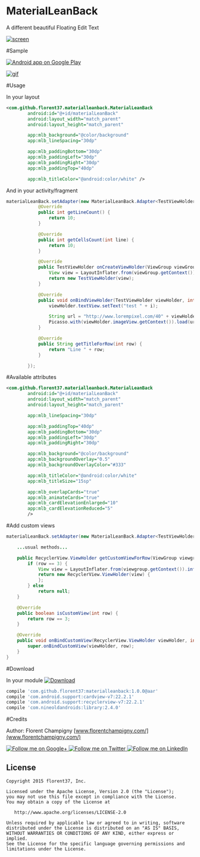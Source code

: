 # MaterialLeanBack

A different beautiful Floating Edit Text

[![screen](https://raw.githubusercontent.com/florent37/MaterialLeanBack/master/screens/sample_small.png)](https://www.youtube.com/watch?v=iZzPR0gsWhE&feature)

#Sample

<a href="https://play.google.com/store/apps/details?id=com.github.florent37.materialtextfield.sample">
  <img alt="Android app on Google Play" src="https://developer.android.com/images/brand/en_app_rgb_wo_45.png" />
</a>

[![gif](https://raw.githubusercontent.com/florent37/MaterialLeanBack/master/screens/sample_2.png)](https://www.youtube.com/watch?v=iZzPR0gsWhE&feature)

#Usage

In your layout

```xml
<com.github.florent37.materialleanback.MaterialLeanBack
        android:id="@+id/materialLeanBack"
        android:layout_width="match_parent"
        android:layout_height="match_parent"

        app:mlb_background="@color/background"
        app:mlb_lineSpacing="30dp"

        app:mlb_paddingBottom="30dp"
        app:mlb_paddingLeft="30dp"
        app:mlb_paddingRight="30dp"
        app:mlb_paddingTop="40dp"

        app:mlb_titleColor="@android:color/white" />
```

And in your activity/fragment

```java
materialLeanBack.setAdapter(new MaterialLeanBack.Adapter<TestViewHolder>() {
            @Override
            public int getLineCount() {
                return 10;
            }

            @Override
            public int getCellsCount(int line) {
                return 10;
            }

            @Override
            public TestViewHolder onCreateViewHolder(ViewGroup viewGroup, int line) {
                View view = LayoutInflater.from(viewGroup.getContext()).inflate(R.layout.cell_test, viewGroup, false);
                return new TestViewHolder(view);
            }

            @Override
            public void onBindViewHolder(TestViewHolder viewHolder, int i) {
                viewHolder.textView.setText("test " + i);

                String url = "http://www.lorempixel.com/40" + viewHolder.row + "/40" + viewHolder.cell + "/";
                Picasso.with(viewHolder.imageView.getContext()).load(url).into(viewHolder.imageView);
            }

            @Override
            public String getTitleForRow(int row) {
                return "Line " + row;
            }

        });
```

#Available attributes

```xml
<com.github.florent37.materialleanback.MaterialLeanBack
        android:id="@+id/materialLeanBack"
        android:layout_width="match_parent"
        android:layout_height="match_parent"

        app:mlb_lineSpacing="30dp"

        app:mlb_paddingTop="40dp"
        app:mlb_paddingBottom="30dp"
        app:mlb_paddingLeft="30dp"
        app:mlb_paddingRight="30dp"

        app:mlb_background="@color/background"
        app:mlb_backgroundOverlay="0.5"
        app:mlb_backgroundOverlayColor="#333"

        app:mlb_titleColor="@android:color/white"
        app:mlb_titleSize="15sp"

        app:mlb_overlapCards="true"
        app:mlb_animateCards="true"
        app:mlb_cardElevationEnlarged="10"
        app:mlb_cardElevationReduced="5"
        />
```

#Add custom views

```java
materialLeanBack.setAdapter(new MaterialLeanBack.Adapter<TestViewHolder>() {

    ...usual methods...

    public RecyclerView.ViewHolder getCustomViewForRow(ViewGroup viewgroup, int row) {
        if (row == 3) {
            View view = LayoutInflater.from(viewgroup.getContext()).inflate(R.layout.header, viewgroup, false);
            return new RecyclerView.ViewHolder(view) {
            };
        } else
            return null;
    }

    @Override
    public boolean isCustomView(int row) {
        return row == 3;
    }

    @Override
    public void onBindCustomView(RecyclerView.ViewHolder viewHolder, int row) {
        super.onBindCustomView(viewHolder, row);
    }
}
```

#Download

In your module [![Download](https://api.bintray.com/packages/florent37/maven/MaterialLeanBack/images/download.svg)](https://bintray.com/florent37/maven/MaterialLeanBack/_latestVersion)
```groovy
compile 'com.github.florent37:materialleanback:1.0.0@aar'
compile 'com.android.support:cardview-v7:22.2.1'
compile 'com.android.support:recyclerview-v7:22.2.1'
compile 'com.nineoldandroids:library:2.4.0'
```

#Credits

Author: Florent Champigny [www.florentchampigny.com/](www.florentchampigny.com/)

<a href="https://plus.google.com/+florentchampigny">
  <img alt="Follow me on Google+"
       src="https://raw.githubusercontent.com/florent37/DaVinci/master/mobile/src/main/res/drawable-hdpi/gplus.png" />
</a>
<a href="https://twitter.com/florent_champ">
  <img alt="Follow me on Twitter"
       src="https://raw.githubusercontent.com/florent37/DaVinci/master/mobile/src/main/res/drawable-hdpi/twitter.png" />
</a>
<a href="https://www.linkedin.com/profile/view?id=297860624">
  <img alt="Follow me on LinkedIn"
       src="https://raw.githubusercontent.com/florent37/DaVinci/master/mobile/src/main/res/drawable-hdpi/linkedin.png" />
</a>


License
--------

    Copyright 2015 florent37, Inc.

    Licensed under the Apache License, Version 2.0 (the "License");
    you may not use this file except in compliance with the License.
    You may obtain a copy of the License at

       http://www.apache.org/licenses/LICENSE-2.0

    Unless required by applicable law or agreed to in writing, software
    distributed under the License is distributed on an "AS IS" BASIS,
    WITHOUT WARRANTIES OR CONDITIONS OF ANY KIND, either express or implied.
    See the License for the specific language governing permissions and
    limitations under the License.
